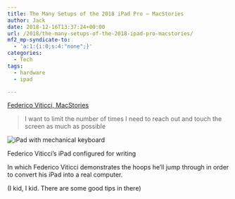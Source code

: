 ```yaml
---
title: The Many Setups of the 2018 iPad Pro – MacStories
author: Jack
date: 2018-12-16T13:37:24+00:00
url: /2018/the-many-setups-of-the-2018-ipad-pro-macstories/
mf2_mp-syndicate-to:
  - 'a:1:{i:0;s:4:"none";}'
categories:
  - Tech
tags:
  - hardware
  - ipad

---
```

[Federico Viticci, MacStories][1]

> I want to limit the number of times I need to reach out and touch the screen as much as possible<figure class="wp-block-image">

<img src="/img/2018/12/2018-12-06-12-09-01.jpeg" alt="iPad with mechanical keyboard" class="wp-image-2161" srcset="/img/2018/12/2018-12-06-12-09-01.jpeg 799w, /img/2018/12/2018-12-06-12-09-01-300x249.jpeg 300w, /img/2018/12/2018-12-06-12-09-01-768x636.jpeg 768w, /img/2018/12/2018-12-06-12-09-01-750x621.jpeg 750w" sizes="(max-width: 799px) 100vw, 799px" /><figcaption>Federico Viticci&#8217;s iPad configured for writing</figcaption></figure> 

In which Federico Viticci demonstrates the hoops he&#8217;ll jump through in order to convert his iPad into a real computer.

(I kid, I kid. There are some good tips in there)

 [1]: https://www.macstories.net/ipad-diaries/ipad-diaries-the-many-setups-of-the-2018-ipad-pro/